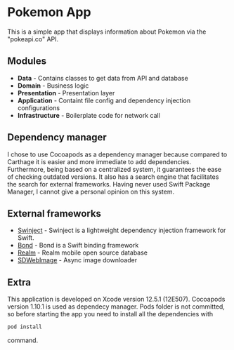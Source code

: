 # Pokemon App

This is a simple app that displays information about Pokemon via the "pokeapi.co" API.

## Modules
- **Data** - Contains classes to get data from API and database
- **Domain** - Business logic
- **Presentation** - Presentation layer
- **Application** - Containt file config and dependency injection configurations
- **Infrastructure** - Boilerplate code for network call

## Dependency manager
I chose to use Cocoapods as a dependency manager because compared to Carthage it is easier and more immediate to add dependencies. Furthermore, being based on a centralized system, it guarantees the ease of checking outdated versions. It also has a search engine that facilitates the search for external frameworks. Having never used Swift Package Manager, I cannot give a personal opinion on this system.

## External frameworks
- [Swinject] - Swinject is a lightweight dependency injection framework for Swift.
- [Bond] - Bond is a Swift binding framework
- [Realm] - Realm mobile open source database
- [SDWebImage] - Async image downloader

## Extra
This application is developed on Xcode version 12.5.1 (12E507). Cocoapods version 1.10.1 is used as dependecy manager. Pods folder is not committed, so before starting the app you need to install all the dependencies with

```ruby
pod install
```

command.



[Swinject]: <https://github.com/Swinject/Swinject>
[Bond]: <https://github.com/DeclarativeHub/Bond>
[Realm]: <https://realm.io/>
[SDWebImage]: <https://github.com/SDWebImage/SDWebImage>
